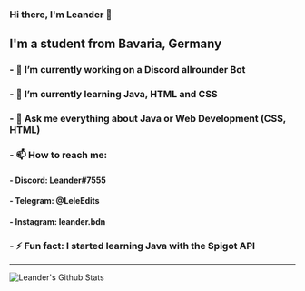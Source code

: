 ### Hi there, I'm Leander 👋

## I'm a student from Bavaria, Germany
### - 🔭 I’m currently working on a Discord allrounder Bot
### - 🌱 I’m currently learning Java, HTML and CSS
### - 💬 Ask me everything about Java or Web Development (CSS, HTML)
### - 📫 How to reach me:
####   - Discord: Leander#7555
####   - Telegram: @LeleEdits
####   - Instagram: leander.bdn
### - ⚡ Fun fact: I started learning Java with the Spigot API

---

<img allign="left" alt="Leander's Github Stats" src="https://github-readme-stats.vercel.app/api?username=LeleEdits&show_icons=true&hide_border=true"/>
